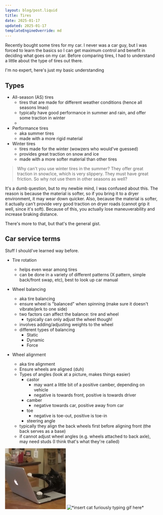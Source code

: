 ```yaml
---
layout: blog/post.liquid
title: Tires
date: 2025-01-17
updated: 2025-01-17
templateEngineOverride: md
---
```


Recently bought some tires for my car. I never was a car guy, but I was forced to learn the basics so I can get maximum control and benefit in deciding what goes on my car. Before comparing tires, I had to understand a little about the type of tires out there.

I'm no expert, here's just my basic understanding

## Types

- All-season (AS) tires
  - tires that are made for different weather conditions (hence all seasons lmao)
  - typically have good performance in summer and rain, and offer some traction in winter
  -
- Performance tires
  - aka summer tires
  - made with a more rigid material
- Winter tires
  - tires made for the winter (wowzers who would've guessed)
  - provides great traction on snow and ice
  - made with a more softer material than other tires

> Why can't you use winter tires in the summer? They offer great traction in snow/ice, which is very slippery. They must have great friction. So why not use them in other seasons as well?

It's a dumb question, but to my newbie mind, I was confused about this. The reason is because the material is softer, so if you bring it to a dryer environment, it may wear down quicker. Also, because the material is softer, it actually can't provide very good traction on dryer roads (cannot grip it well, since it's soft). Because of this, you actually lose maneuverability and increase braking distance.

There's more to that, but that's the general gist.

## Car service terms

Stuff I should've learned way before.

- Tire rotation

  - helps even wear among tires
  - can be done in a variety of different patterns (X pattern, simple back/front swap, etc), best to look up car manual

- Wheel balancing

  - aka tire balancing
  - ensure wheel is "balanced" when spinning (make sure it doesn't vibrate/jerk to one side)
  - two factors can affect the balance: tire and wheel
    - typically can only adjust the wheel though!
  - involves adding/adjusting weights to the wheel
  - different types of balancing
    - Static
    - Dynamic
    - Force

- Wheel alignment
  - aka tire alignment
  - Ensure wheels are aligned (duh)
  - Types of angles (look at a picture, makes things easier)
    - castor
      - may want a little bit of a positive camber, depending on vehicle
      - negative is towards front, positive is towards driver
    - camber
      - negative towards car, positive away from car
    - toe
      - negative is toe-out, positive is toe-in
    - steering angle
  - typically they align the back wheels first before aligning front (the back serves as a base)
  - if cannot adjust wheel angles (e.g. wheels attached to back axle), may need studs (I think that's what they're called)

<img alt="*insert cat furiously typing gif here*" src="/assets/images/blog/cat_typing_fast.gif" width=200 height=200/>

<img alt="*insert cat furiously typing gif here*" src="https://tenor.com/view/install-cat-install-cat-mechanic-car-gif-10374861516634201437" width=200 height=350/>
